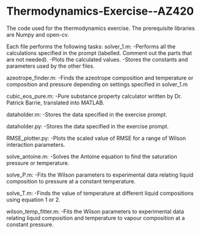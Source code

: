 # Thermodynamics-Exercise--AZ420
The code used for the thermodynamics exercise. The prerequisite libraries are Numpy and open-cv.

Each file performs the following tasks:
solver_1.m:
-Performs all the calculations specified in the prompt (labelled. Comment out the parts that are not needed).
-Plots the calculated values.
-Stores the constants and parameters used by the other files.

azeotrope_finder.m:
-Finds the azeotrope composition and temperature or composition and pressure depending on settings specified in solver_1.m

cubic_eos_pure.m:
-Pure substance property calculator written by Dr. Patrick Barrie, translated into MATLAB.

dataholder.m:
-Stores the data specified in the exercise prompt.

dataholder.py:
-Stores the data specified in the exercise prompt.

RMSE_plotter.py:
-Plots the scaled value of RMSE for a range of Wilson interaction parameters.

solve_antoine.m:
-Solves the Antoine equation to find the saturation pressure or temperature.

solve_P.m:
-Fits the Wilson parameters to experimental data relating liquid composition to pressure at a constant temperature.

solve_T.m:
-Finds the value of temperature at different liquid compositions using equation 1 or 2.

wilson_temp_fitter.m:
-Fits the Wilson parameters to experimental data relating liquid composition and temperature to vapour composition at a constant pressure.
